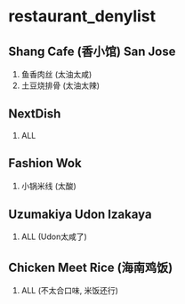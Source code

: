# restaurant_denylist

## Shang Cafe (香小馆) San Jose
1. 鱼香肉丝 (太油太咸)
2. 土豆烧排骨 (太油太辣)
## NextDish
1. ALL
## Fashion Wok
1. 小锅米线 (太酸)
## Uzumakiya Udon Izakaya
1. ALL (Udon太咸了)
## Chicken Meet Rice (海南鸡饭)
1. ALL (不太合口味, 米饭还行)
